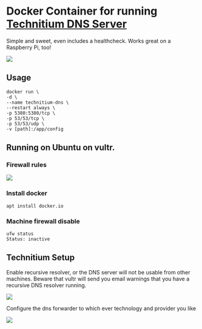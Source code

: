 # Docker Container for running [Technitium DNS Server](https://github.com/TechnitiumSoftware/DnsServer)

Simple and sweet, even includes a healthcheck. Works great on a Raspberry Pi, too!

![](https://raw.githubusercontent.com/sjkp/technitium-dns-docker/master/media/dashboard.png)

## Usage

~~~
docker run \  
-d \
--name technitium-dns \
--restart always \
-p 5380:5380/tcp \
-p 53/53/tcp \
-p 53/53/udp \
-v [path]:/app/config
~~~

## Running on Ubuntu on vultr. 

### Firewall rules
![](https://raw.githubusercontent.com/sjkp/technitium-dns-docker/master/media/firewall-setup.png)

### Install docker
```
apt install docker.io
```

### Machine firewall disable
```
ufw status
Status: inactive
```

## Technitium Setup

Enable recursive resolver, or the DNS server will not be usable from other machines. Beware that vultr will send you email warnings that you have a recursive DNS resolver running. 

![](https://raw.githubusercontent.com/sjkp/technitium-dns-docker/master/media/enable-recursive-resolver.png)


Configure the dns forwarder to which ever technology and provider you like

![](https://raw.githubusercontent.com/sjkp/technitium-dns-docker/master/media/set-dns-forwarder.png)
